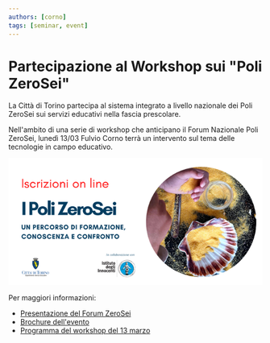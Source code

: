 ```yaml
---
authors: [corno]
tags: [seminar, event]
---
```


# Partecipazione al Workshop sui "Poli ZeroSei"

La Città di Torino partecipa al sistema integrato a livello nazionale dei Poli ZeroSei sui servizi educativi nella fascia prescolare.

Nell'ambito di una serie di workshop che anticipano il Forum Nazionale Poli ZeroSei, lunedì 13/03 Fulvio Corno terrà un intervento sul tema delle tecnologie in campo educativo.

![ZeroSei banner](poli06.png)


<!-- truncate -->



Per maggiori informazioni:

- [Presentazione del Forum ZeroSei](http://www.comune.torino.it/iter/attivita/workshop-e-forum-nazionale-polizerosei/)
- [Brochure dell'evento](http://www.comune.torino.it/iter/wp-content/uploads/2023/01/POLI-ZEROSEI-FLYER.pdf)
- [Programma del workshop del 13 marzo](http://www.comune.torino.it/servizieducativi/evidenza/ws06.pdf)